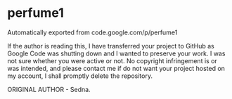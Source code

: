 # perfume1
Automatically exported from code.google.com/p/perfume1

If the author is reading this, I have transferred your project to GitHub as Google Code was shutting down
and I wanted to preserve your work.
I was not sure whether you were active or not.
No copyright infringement is or was intended, and please contact me if do not want your project
hosted on my account, I shall promptly delete the repository.

ORIGINAL AUTHOR - Sedna.
